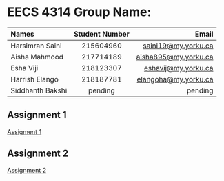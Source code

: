 # EECS 4314 Group Name: 

| Names | Student Number | Email |
| :---         |     :---:      |          ---: |
| Harsimran Saini |  215604960 | saini19@my.yorku.ca |
| Aisha Mahmood |  217714189 | aisha895@my.yorku.ca |
| Esha Viji |  218123307 | eshavij@my.yorku.ca |
| Harrish Elango |  218187781 | elangoha@my.yorku.ca |
| Siddhanth Bakshi |  pending | pending |

## Assignment 1
[Assigment 1](https://simransaini1999.github.io/eecs4314/Assignment_1/Assignment_1.html)

## Assignment 2
[Assignment 2](https://simransaini1999.github.io/eecs4314/Assignment_2/Assignment_2.html)
